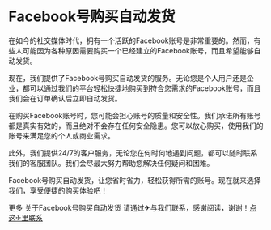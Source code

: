 # Facebook号购买自动发货

在如今的社交媒体时代，拥有一个活跃的Facebook账号是非常重要的。然而，有些人可能因为各种原因需要购买一个已经建立的Facebook账号，而且希望能够自动发货。

现在，我们提供了Facebook号购买自动发货的服务。无论您是个人用户还是企业，都可以通过我们的平台轻松快捷地购买到符合您需求的Facebook账号，而且我们会在订单确认后立即自动发货。

在购买Facebook账号时，您可能会担心账号的质量和安全性。我们承诺所有账号都是真实有效的，而且绝对不会存在任何安全隐患。您可以放心购买，使用我们的账号来满足您的个人或商业需求。

此外，我们提供24/7的客户服务，无论您在何时何地遇到问题，都可以随时联系我们的客服团队。我们会尽最大努力帮助您解决任何疑问和困难。

Facebook号购买自动发货，让您省时省力，轻松获得所需的账号。现在就来选择我们，享受便捷的购买体验吧！

更多 关于Facebook号购买自动发货 请通过✈与我们联系，感谢阅读，谢谢！[点这✈里联系](https://a.k02.cc)